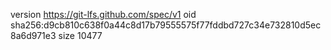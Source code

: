 version https://git-lfs.github.com/spec/v1
oid sha256:d9cb810c638f0a44c8d17b79555575f77fddbd727c34e732810d5ec8a6d971e3
size 10477
